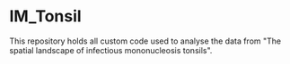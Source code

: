 # IM_Tonsil
This repository holds all custom code used to analyse the data from "The spatial landscape of infectious mononucleosis tonsils".
